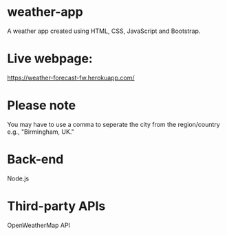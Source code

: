 # weather-app
A weather app created using HTML, CSS, JavaScript and Bootstrap. 

# Live webpage:
https://weather-forecast-fw.herokuapp.com/

# Please note
You may have to use a comma to seperate the city from the region/country e.g., "Birmingham, UK."

# Back-end
Node.js

# Third-party APIs 
OpenWeatherMap API
